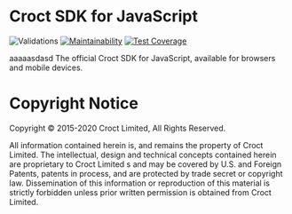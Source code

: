 # Croct SDK for JavaScript
![Validations](https://github.com/croct-tech/sdk-js/workflows/Validations/badge.svg)
[![Maintainability](https://api.codeclimate.com/v1/badges/c44df78a3ed891af11bb/maintainability)](https://codeclimate.com/repos/5e7251b3172af05fe9000e27/maintainability)
[![Test Coverage](https://api.codeclimate.com/v1/badges/c44df78a3ed891af11bb/test_coverage)](https://codeclimate.com/repos/5e7251b3172af05fe9000e27/test_coverage)

aaaaasdasd
The official Croct SDK for JavaScript, available for browsers and mobile devices.

# Copyright Notice
Copyright © 2015-2020 Croct Limited, All Rights Reserved.

All information contained herein is, and remains the property of Croct Limited. The intellectual, design and technical concepts contained herein are proprietary to Croct Limited s and may be covered by U.S. and Foreign Patents, patents in process, and are protected by trade secret or copyright law. Dissemination of this information or reproduction of this material is strictly forbidden unless prior written permission is obtained from Croct Limited.
